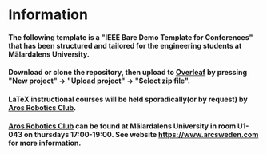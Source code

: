 # Information

#### The following template is a "IEEE Bare Demo Template for Conferences" that has been structured and tailored for the engineering students at Mälardalens University.

#### Download or clone the repository, then upload to [Overleaf](https://www.overleaf.com/) by pressing "New project" -> "Upload project" -> "Select zip file".

#### LaTeX instructional courses will be held sporadically(or by request) by [Aros Robotics Club](https://www.arcsweden.com).

#### [Aros Robotics Club](https://www.arcsweden.com) can be found at Mälardalens University in room U1-043 on thursdays 17:00-19:00. See website https://www.arcsweden.com for more information.
